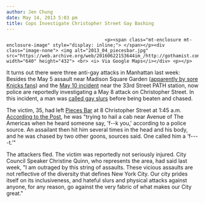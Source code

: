 ```yaml
---
author: Jen Chung
date: May 14, 2013 5:03 pm
title: Cops Investigate Christopher Street Gay Bashing
---
```


	
										<p><span class="mt-enclosure mt-enclosure-image" style="display: inline;"> </span></p><div class="image-none"> <img alt="2013_04_piecesbar.jpg" src="https://web.archive.org/web/20160622153644im_/http://gothamist.com/attachments/jen/2013_04_piecesbar.jpg" width="640" height="432"> <br> <i> Via Google Maps</i></div> <p></p>

<p>It turns out there were three anti-gay attacks in Manhattan last week: Besides the May 5 assault near Madison Square Garden (<a href="https://web.archive.org/web/20160622153644/http://gothamist.com/2013/05/09/video_knicks_fans_wanted_for_questi.php">apparently by sore Knicks fans</a>) and the <a href="https://web.archive.org/web/20160622153644/http://gothamist.com/2013/05/10/midtown_manhattan_gay_bashing_two_v.php">May 10 incident</a> near the 33rd Street PATH station, now police are reportedly investigating a May 8 attack on Christopher Street. In this incident, a man was <a href="https://web.archive.org/web/20160622153644/http://abclocal.go.com/wabc/story?section=news/local/new_york&amp;id=9101295">called gay slurs</a> before being beaten and chased.</p>

<p>The victim, 35, had left <a href="https://web.archive.org/web/20160622153644/http://www.piecesbar.com/">Pieces Bar</a> at 8 Christopher Street at 1:45 a.m. <a href="https://web.archive.org/web/20160622153644/http://www.nypost.com/p/news/local/manhattan/cops_probing_new_bias_attack_near_ty4H61v1BZ5Gsf300f2zKO?utm_medium=rss&amp;utm_content=%20%20%20%20%20%20%20%20%20%20Manhattan">According to the Post</a>, he was &quot;trying to hail a cab near Avenue of The Americas when he heard someone say, &apos;f--k you,&apos; according to a police source. An assailant then hit him several times in the head and his body, and he was chased by two other goons, sources said. One called him a &apos;f----t.&apos;&quot;</p>

<p>The attackers fled. The victim was reportedly not seriously injured. City Council Speaker Christine Quinn, who represents the area, had said last week, &quot;I am outraged by this string of assaults. These vicious assaults are not reflective of the diversity that defines New York City. Our city prides itself on its inclusiveness, and hateful slurs and physical attacks against anyone, for any reason, go against the very fabric of what makes our City great.&quot;</p>					
										
									
				